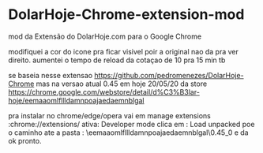 # DolarHoje-Chrome-extension-mod
mod da Extensão do DolarHoje.com para o Google Chrome

modifiquei a cor do icone pra ficar visivel poir a original nao da pra ver direito.
aumentei o tempo de reload da cotaçao de 10 pra 15 min tb

se baseia nesse extensao https://github.com/pedromenezes/DolarHoje-Chrome mas na versao atual 0.45 em hoje 20/05/20 da store
https://chrome.google.com/webstore/detail/d%C3%B3lar-hoje/eemaaomlfllldamnpoajaedaemnblgal

pra instalar no chrome/edge/opera 
vai em manage extensions :chrome://extensions/
 ativa: Developer mode
 clica em : Load unpacked 
 poe o caminho ate a pasta : \eemaaomlfllldamnpoajaedaemnblgal\0.45_0
 e da ok 
 pronto.

